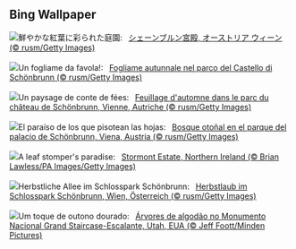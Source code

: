 ## Bing Wallpaper
![](https://www.bing.com/th?id=OHR.ViennaAutumn_JA-JP3547270203_UHD.jpg&w=1000)鮮やかな紅葉に彩られた庭園:&nbsp;&ensp;[シェーンブルン宮殿, オーストリア ウィーン (© rusm/Getty Images)](https://www.bing.com/th?id=OHR.ViennaAutumn_JA-JP3547270203_UHD.jpg)
<br><br/>
![](https://www.bing.com/th?id=OHR.ViennaAutumn_IT-IT9164239542_UHD.jpg&w=1000)Un fogliame da favola!:&nbsp;&ensp;[Fogliame autunnale nel parco del Castello di Schönbrunn (© rusm/Getty Images)](https://www.bing.com/th?id=OHR.ViennaAutumn_IT-IT9164239542_UHD.jpg)
<br><br/>
![](https://www.bing.com/th?id=OHR.ViennaAutumn_FR-FR6349704805_UHD.jpg&w=1000)Un paysage de conte de fées:&nbsp;&ensp;[Feuillage d'automne dans le parc du château de Schönbrunn, Vienne, Autriche (© rusm/Getty Images)](https://www.bing.com/th?id=OHR.ViennaAutumn_FR-FR6349704805_UHD.jpg)
<br><br/>
![](https://www.bing.com/th?id=OHR.ViennaAutumn_ES-ES4797164251_UHD.jpg&w=1000)El paraíso de los que pisotean las hojas:&nbsp;&ensp;[Bosque otoñal en el parque del palacio de Schönbrunn, Viena, Austria (© rusm/Getty Images)](https://www.bing.com/th?id=OHR.ViennaAutumn_ES-ES4797164251_UHD.jpg)
<br><br/>
![](https://www.bing.com/th?id=OHR.AutumnLeavesBelfastUK_EN-GB6693162192_UHD.jpg&w=1000)A leaf stomper's paradise:&nbsp;&ensp;[Stormont Estate, Northern Ireland (© Brian Lawless/PA Images/Getty Images)](https://www.bing.com/th?id=OHR.AutumnLeavesBelfastUK_EN-GB6693162192_UHD.jpg)
<br><br/>
![](https://www.bing.com/th?id=OHR.ViennaAutumn_DE-DE4206809652_UHD.jpg&w=1000)Herbstliche Allee im Schlosspark Schönbrunn:&nbsp;&ensp;[Herbstlaub im Schlosspark Schönbrunn, Wien, Österreich (© rusm/Getty Images)](https://www.bing.com/th?id=OHR.ViennaAutumn_DE-DE4206809652_UHD.jpg)
<br><br/>
![](https://www.bing.com/th?id=OHR.GrandStaircase_PT-BR9054021787_UHD.jpg&w=1000)Um toque de outono dourado:&nbsp;&ensp;[Árvores de algodão no Monumento Nacional Grand Staircase-Escalante, Utah, EUA (© Jeff Foott/Minden Pictures)](https://www.bing.com/th?id=OHR.GrandStaircase_PT-BR9054021787_UHD.jpg)
<br><br/>
